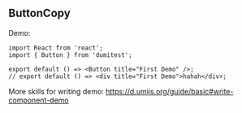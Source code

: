 ## ButtonCopy

Demo:

```tsx
import React from 'react';
import { Button } from 'dumitest';

export default () => <Button title="First Demo" />;
// export default () => <div title="First Demo">hahah</div>;
```

More skills for writing demo: https://d.umijs.org/guide/basic#write-component-demo
